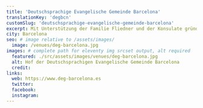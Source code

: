 ```yaml
---
title: 'Deutschsprachige Evangelische Gemeinde Barcelona'
translationKey: 'degbcn'
customSlug: 'deutschsprachige-evangelische-gemeinde-barcelona'
excerpt: Mit Unterstützung der Familie Fliedner und der Konsulate gründeten deutsche, österreichische und Schweizer Familien 1885 die erste deutschsprachige evangelische Gemeinde in Spanien.
city: Barcelona
seo: # image relative to /assets/images/
  image: /venues/deg-barcelona.jpg
images: # complete path for eleventy img srcset output, alt required
  featured: ./src/assets/images/venues/deg-barcelona.jpg
  alt: Hof der Deutschsprachigen Evangelische Gemeinde Barcelona
  credit:
links:
  web: https://www.deg-barcelona.es
  twitter:
  facebook:
  instagram:
---
```

